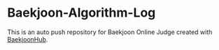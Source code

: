 # Baekjoon-Algorithm-Log
This is an auto push repository for Baekjoon Online Judge created with [BaekjoonHub](https://github.com/BaekjoonHub/BaekjoonHub).
